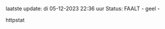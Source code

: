 laatste update: 
di 05-12-2023 22:36   uur 
Status: FAALT - geel - 
<div class="service Y">httpstat</div>